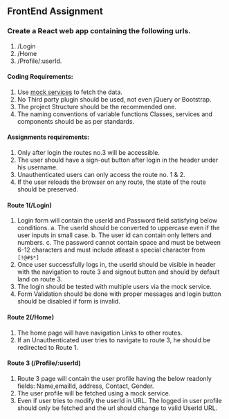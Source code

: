 ## FrontEnd Assignment


### Create a React web app containing the following urls.
1. /Login
2. /Home
3. /Profile/:userId.

#### Coding Requirements:
1. Use [mock services](https://demo1443058.mockable.io/codeproject_tutorial/api/contacts) to fetch the data.
2. No Third party plugin should be used, not even jQuery or Bootstrap.
3. The project Structure should be the recommended one.
4. The naming conventions of variable functions Classes, services and components should be as per standards.

#### Assignments requirements:
1. Only after login the routes no.3 will be accessible.
2. The user should have a sign-out button after login in the header under his username.
3. Unauthenticated users can only access the route no. 1 & 2.
4. If the user reloads the browser on any route, the state of the route should be preserved.
    
#### Route 1(/Login)
1. Login form will contain the userId and Password field satisfying below conditions.
    a.  The userId should be converted to uppercase even if the user inputs in small case.
    b.  The user id can contain only letters and numbers.
    c.  The password cannot contain space and must be between 6-12 characters and must include atleast a special character from `[!@#$*]`
2. Once user successfully logs in, the userId should be visible in header with the navigation to route 3 and signout button and should by default land on route 3.
3. The login should be tested with multiple users via the mock service.
4. Form Validation should be done with proper messages and login button should be disabled if form is invalid.

#### Route 2(/Home)
1. The home page will have navigation Links to other routes. 
2. If an Unauthenticated user tries to navigate to route 3, he should be redirected to Route 1.

#### Route 3 (/Profile/:userId)
1. Route 3 page will contain the user profile having the below readonly fields:
   Name,emailId, address, Contact, Gender.
2. The user profile will be fetched using a mock service.
3. Even if user tries to modify the userId in URL. The logged in user profile should only be fetched and the url should change to valid UserId URL.

